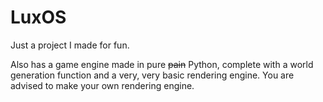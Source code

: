# LuxOS
Just a project I made for fun.

Also has a game engine made in pure ~~pain~~ Python, complete with a world generation function and
a very, very basic rendering engine. You are advised to make your own rendering engine.
